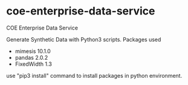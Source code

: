 # coe-enterprise-data-service
COE Enterprise Data Service

Generate Synthetic Data with Python3 scripts.
Packages used 
- mimesis           10.1.0
- pandas            2.0.2
- FixedWidth        1.3

use "pip3 install" command to install packages in python environment.
